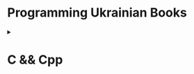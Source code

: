 # Programming Ukrainian Books

<details>
  <summary><h1>C && Cpp</h1></summary>

  <details>
    <summary>
    <h3>C Cpp Теорія та практика</h3>
      </summary>
    
 <div>
    <img src="./books/C/1.png" alt="Fotografia książki">
  </div>

  <div align="right">
    <a href="./books/C/C_Cpp_Teoriia_ta_praktyka.pdf" style="background-color: #4CAF50; color: white; padding: 10px 20px; text-align: center; text-decoration: none; display: inline-block; font-size: 16px; margin: 4px 2px; cursor: pointer; border-radius: 4px;">PDF</a>
    <a href="https://www.google.com/url?sa=i&rct=j&q=&esrc=s&source=web&cd=&ved=0CAIQw7AJahcKEwiQ2r3un6f_AhUAAAAAHQAAAAAQBg&url=https%3A%2F%2Fchtyvo.org.ua%2Fauthors%2FVoitenko_Volodymyr%2FC_Cpp_Teoriia_ta_praktyka.pdf&psig=AOvVaw3iUHBQAlwOpH59Wu8EdSbI&ust=1685884660633649" style="background-color: #008CBA; color: white; padding: 10px 20px; text-align: center; text-decoration: none; display: inline-block; font-size: 16px; margin: 4px 2px; cursor: pointer; border-radius: 4px;">Source</a>
  </div>
      
        
</details>
